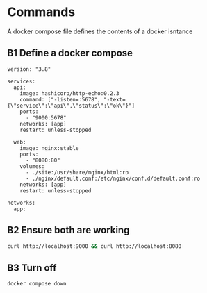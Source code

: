 # Commands

A docker compose file defines the contents of a docker isntance

## B1 Define a docker compose

```docker
version: "3.8"

services:
  api:
    image: hashicorp/http-echo:0.2.3
    command: ["-listen=:5678", "-text={\"service\":\"api\",\"status\":\"ok\"}"]
    ports:
      - "9000:5678"
    networks: [app]
    restart: unless-stopped

  web:
    image: nginx:stable
    ports:
      - "8080:80"
    volumes:
      - ./site:/usr/share/nginx/html:ro
      - ./nginx/default.conf:/etc/nginx/conf.d/default.conf:ro
    networks: [app]
    restart: unless-stopped

networks:
  app:
```

## B2 Ensure both are working

```bash
curl http://localhost:9000 && curl http://localhost:8080
```

## B3 Turn off

```bash
docker compose down
```
